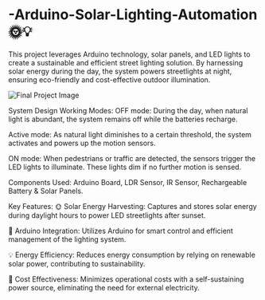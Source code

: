 # -Arduino-Solar-Lighting-Automation 🌞💡
This project leverages Arduino technology, solar panels, and LED lights to create a sustainable and efficient street lighting solution. By harnessing solar energy during the day, the system powers streetlights at night, ensuring eco-friendly and cost-effective outdoor illumination.

![Final Project Image](https://github.com/user-attachments/assets/7f1dc87b-7375-4a4e-9b5b-379dfabdf862)


System Design Working Modes:
OFF mode: During the day, when natural light is abundant, the system remains off while the batteries recharge.

Active mode: As natural light diminishes to a certain threshold, the system activates and powers up the motion sensors.

ON mode: When pedestrians or traffic are detected, the sensors trigger the LED lights to illuminate. These lights dim if no further motion is sensed.

Components Used:
Arduino Board, LDR Sensor, IR Sensor, Rechargeable Battery & Solar Panels.

Key Features:
🌞 Solar Energy Harvesting: Captures and stores solar energy during daylight hours to power LED streetlights after sunset.

🔧 Arduino Integration: Utilizes Arduino for smart control and efficient management of the lighting system.

💡 Energy Efficiency: Reduces energy consumption by relying on renewable solar power, contributing to sustainability.

💸 Cost Effectiveness: Minimizes operational costs with a self-sustaining power source, eliminating the need for external electricity.

